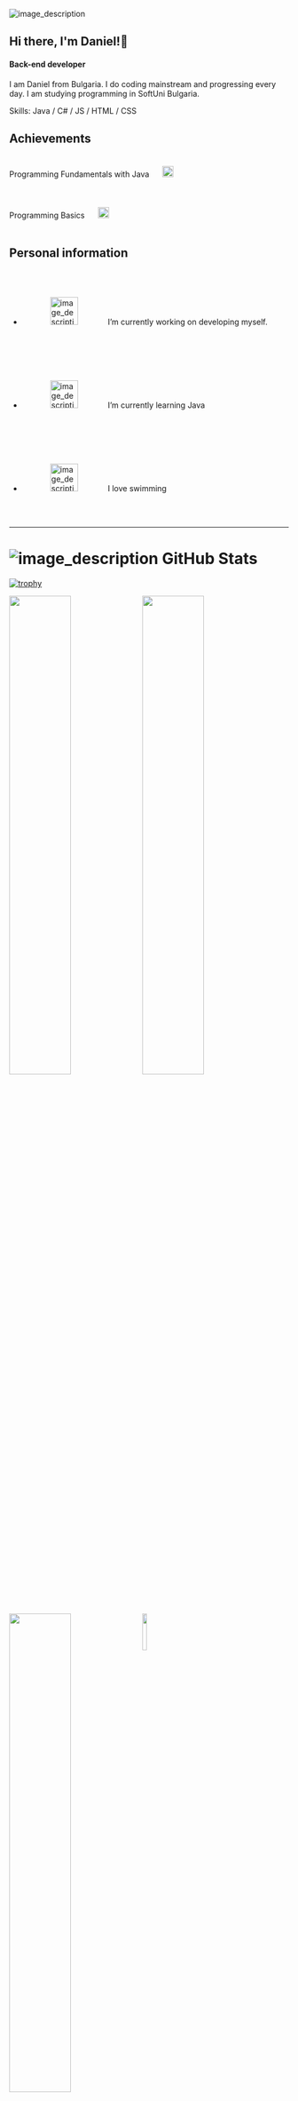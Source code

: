 ![image_description](https://cdn.wallpapersafari.com/66/53/TQVpM3.jpg)
## Hi there, I'm Daniel!👋
#### Back-end developer

I am Daniel from Bulgaria. I do coding mainstream and progressing every day. I am studying programming in SoftUni Bulgaria.

Skills: Java / C# / JS / HTML / CSS

## Achievements

Programming Fundamentals with Java
<img src="https://em-content.zobj.net/thumbs/120/apple/354/check-mark-button_2705.png" alt="image_description" style="margin: 20px; width: 20px;"> 

Programming Basics
<img src="https://em-content.zobj.net/thumbs/120/apple/354/check-mark-button_2705.png" alt="image_description" style="margin: 20px; width: 20px;">

## Personal information
- <img src="https://em-content.zobj.net/thumbs/120/apple/354/chart-increasing_1f4c8.png" alt="image_description" style="margin: 50px; width: 50px;"> I’m currently working on developing myself. 
- <img src="https://em-content.zobj.net/thumbs/120/apple/354/hot-beverage_2615.png" alt="image_description" style="margin: 50px; width: 50px;"> I’m currently learning Java 
- <img src="https://em-content.zobj.net/thumbs/120/apple/354/man-swimming-medium-light-skin-tone_1f3ca-1f3fc-200d-2642-fe0f.png" alt="image_description" style="margin: 50px; width: 50px;"> I love swimming
***
# ![image_description](https://em-content.zobj.net/thumbs/120/apple/354/person-climbing_light-skin-tone_1f9d7-1f3fb_1f3fb.png) GitHub Stats

[![trophy](https://github-profile-trophy.vercel.app/?username=danikolovv)](https://github.com/ryo-ma/github-profile-trophy)

<img align="left" width="47%" src="https://github-readme-stats.vercel.app/api?username=danikolovv&show_icons=true&theme=onedark" />
<img align="left" width="47%" src="https://github-readme-stats.vercel.app/api/top-langs/?username=danikolovv" />

<img align="left" width="47%" src="https://streak-stats.demolab.com/?user=danikolovv" />
<img align="left" width="13%" src="https://gpvc.arturio.dev/danikolovv" />

